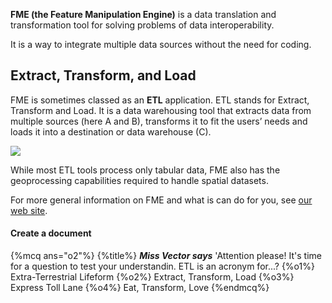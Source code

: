 **FME (the Feature Manipulation Engine)** is a data translation and transformation tool for solving problems of data interoperability. 

It is a way to integrate multiple data sources without the need for coding.

## Extract, Transform, and Load
FME is sometimes classed as an **ETL** application. ETL stands for Extract, Transform and Load. It is a data warehousing tool that extracts data from multiple sources (here A and B), transforms it to fit the users’ needs and loads it into a destination or data warehouse (C).

![](https://raw.githubusercontent.com/FMEEvangelist/FME-Desktop-Basic-Training-Manual-Images/master/Img1.1.WhatIsFME.png)

While most ETL tools process only tabular data, FME also has the geoprocessing capabilities required to handle spatial datasets.

For more general information on FME and what is can do for you, see [our web site](http://www.safe.com/how-it-works/).

#### <i class="icon-file"></i> Create a document


{%mcq ans="o2"%}
{%title%} ***Miss Vector says*** 'Attention please! It's time for a question to test your understandin. ETL is an acronym for...?
{%o1%} Extra-Terrestrial Lifeform
{%o2%} Extract, Transform, Load
{%o3%} Express Toll Lane
{%o4%} Eat, Transform, Love
{%endmcq%}
